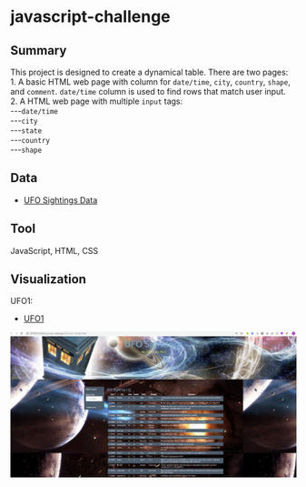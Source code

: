 # javascript-challenge

## Summary ##
This project is designed to create a dynamical table. 
There are two pages:<br>
    1. A basic HTML web page with column for `date/time`,  `city`, `country`, `shape`, and `comment`.
       `date/time` column is used to find rows that match user input.
    <br>2. A HTML web page with multiple `input` tags:
        <br>---`date/time`
        <br>---`city`
        <br>---`state`
        <br>---`country`
        <br>---`shape`
## Data ##
* [UFO Sightings Data](UFO-level-1/static/js/data.js)
## Tool ##
JavaScript, HTML, CSS
## Visualization ##
UFO1:
* [UFO1](UFO-level-1/ufo1.PNG)
<img src="UFO-level-1/ufo1.PNG">
